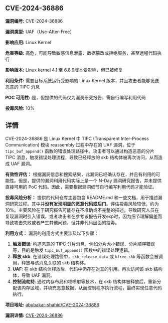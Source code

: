 ## CVE-2024-36886

**漏洞编号:** CVE-2024-36886

**漏洞类型:** UAF（Use-After-Free）

**影响应用:** Linux Kernel

**危害等级:** 高危，可能导致敏感信息泄露、数据篡改或拒绝服务，甚至远程代码执行

**影响版本:** Linux kernel 4.1 至 6.8.9版本受影响，但已被修复

**利用条件:** 需要目标系统运行受影响的 Linux Kernel 版本，并且攻击者能够发送恶意的 TIPC 消息

**POC 可用性:** 是，但提供的代码仅为漏洞研究报告，需自行编写利用代码

**投毒风险:** 10%

## 详情

CVE-2024-36886 是 Linux Kernel 中 TIPC (Transparent Inter-Process Communication) 模块 reassembly 过程中存在的 UAF 漏洞，位于 `tipc_buf_append()` 函数的错误处理路径中。攻击者可以通过构造恶意的分片 TIPC 消息，触发错误处理流程，导致已经释放的 skb 结构体被再次访问，从而造成 UAF 漏洞。 

**有效性评估：** 根据漏洞信息和搜索结果，此漏洞已经确认存在，并且有利用的可能性。但是，提供的漏洞利用代码实际上是一个 N-Day 漏洞研究报告，并未提供直接可用的 PoC 代码。因此，需要根据漏洞细节自行编写利用代码才能验证。

**投毒风险分析：** 提供的代码仓库主要包含 README.md 和一些文档，用于描述漏洞研究过程。其中并**没有发现明显的恶意代码或后门**。评估投毒风险较低，约为10%。主要风险在于研究报告可能存在不准确或不完整的描述，导致研究人员在复现漏洞时引入错误，或者攻击者在参考该报告开发exp时，因为细节理解偏差而导致攻击失败或者产生其他问题，但并非代码层面的投毒。

**利用方式：** 漏洞的利用方式主要涉及以下步骤：

1.  **触发错误**:  构造恶意的 TIPC 分片消息，例如分片大小错误、分片顺序错误等，目的是触发 `tipc_buf_append()` 函数中的错误处理逻辑。
2.  **释放 skb**: 在错误处理路径中，`skb_release_data` 或 `kfree_skb` 等函数会被调用，释放与该消息关联的 skb 结构体。
3.  **UAF**:  在 skb 结构体释放后，代码中仍存在对其的引用。再次访问该 skb 结构体，导致 UAF 漏洞。
4.  **控制流劫持**:  通过内存布局和堆喷射等技术，在 skb 结构体被释放后，重新分配该内存区域，并填充恶意数据，从而控制程序执行流程，最终实现任意代码执行。

**项目地址:** [abubakar-shahid/CVE-2024-36886](https://github.com/abubakar-shahid/CVE-2024-36886)

**漏洞详情:** [CVE-2024-36886](https://nvd.nist.gov/vuln/detail/CVE-2024-36886)